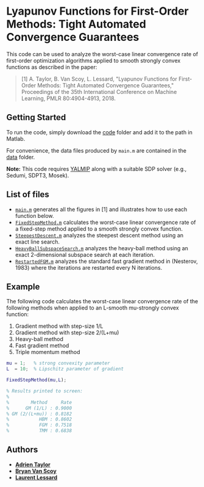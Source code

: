 # Lyapunov Functions for First-Order Methods: Tight Automated Convergence Guarantees

This code can be used to analyze the worst-case linear convergence rate of first-order optimization algorithms applied to smooth strongly convex functions as described in the paper:

> [1] A. Taylor, B. Van Scoy, L. Lessard, "Lyapunov Functions for First-Order Methods: Tight Automated Convergence Guarantees," Proceedings of the 35th International Conference on Machine Learning, PMLR 80:4904-4913, 2018.

## Getting Started

To run the code, simply download the [code](/code) folder and add it to the path in Matlab.

For convenience, the data files produced by `main.m` are contained in the [data](/data) folder.

**Note:** This code requires [YALMIP](https://yalmip.github.io/) along with a suitable SDP solver (e.g., Sedumi, SDPT3, Mosek).


## List of files

- [`main.m`](code/main.m) generates all the figures in [1] and illustrates how to use each function below.
- [`FixedStepMethod.m`](code/FixedStepMethod.m) calculates the worst-case linear convergence rate of a fixed-step method applied to a smooth strongly convex function.
- [`SteepestDescent.m`](code/SteepestDescent.m) analyzes the steepest descent method using an exact line search.
- [`HeavyBallSubspaceSearch.m`](code/HeavyBallSubspaceSearch.m) analyzes the heavy-ball method using an exact 2-dimensional subspace search at each iteration.
- [`RestartedFGM.m`](code/FixedStepMethod.m) analyzes the standard fast gradient method in (Nesterov, 1983) where the iterations are restarted every N iterations.


## Example

The following code calculates the worst-case linear convergence rate of the following methods when applied to an L-smooth mu-strongly convex function:
 1) Gradient method with step-size 1/L
 2) Gradient method with step-size 2/(L+mu)
 3) Heavy-ball method
 4) Fast gradient method
 5) Triple momentum method

```Matlab
mu = 1;   % strong convexity parameter
L  = 10;  % Lipschitz parameter of gradient

FixedStepMethod(mu,L);

% Results printed to screen:
% 
%        Method     Rate
%      GM (1/L) : 0.9000
% GM (2/(L+mu)) : 0.8182
%           HBM : 0.8602
%           FGM : 0.7518
%           TMM : 0.6838
```

## Authors

- [**Adrien Taylor**](http://www.di.ens.fr/~ataylor/)
- [**Bryan Van Scoy**](http://vanscoy.github.io/)
- [**Laurent Lessard**](http://www.laurentlessard.com/)
